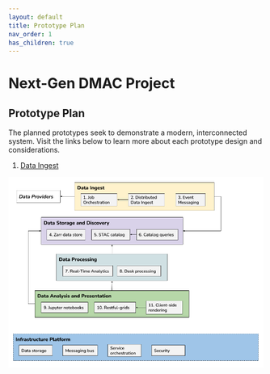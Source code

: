 ```yaml
---
layout: default
title: Prototype Plan
nav_order: 1
has_children: true
---
```


# Next-Gen DMAC Project

## Prototype Plan

The planned prototypes seek to demonstrate a modern, interconnected system. Visit the links below to learn more about each prototype design and considerations.

1. [Data Ingest](ingest.md)

![Prototype diagram](./assets/prototype-diagram.png)
